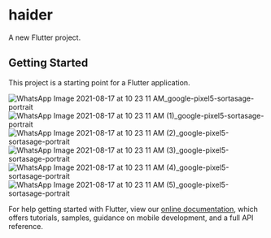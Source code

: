 # haider

A new Flutter project.

## Getting Started

This project is a starting point for a Flutter application.

![WhatsApp Image 2021-08-17 at 10 23 11 AM_google-pixel5-sortasage-portrait](https://user-images.githubusercontent.com/83106725/130823385-7374e18e-fbe2-4814-b822-e487c61a417d.png)
![WhatsApp Image 2021-08-17 at 10 23 11 AM (1)_google-pixel5-sortasage-portrait](https://user-images.githubusercontent.com/83106725/130823399-e9bd6d98-8b6d-49f7-bfd2-22caf545db95.png)
![WhatsApp Image 2021-08-17 at 10 23 11 AM (2)_google-pixel5-sortasage-portrait](https://user-images.githubusercontent.com/83106725/130823407-209fd938-d0dc-47b2-b4d8-46b0b937d3de.png)
![WhatsApp Image 2021-08-17 at 10 23 11 AM (3)_google-pixel5-sortasage-portrait](https://user-images.githubusercontent.com/83106725/130823418-4bf1ff1d-a9c2-415d-b4b8-5de182443c95.png)
![WhatsApp Image 2021-08-17 at 10 23 11 AM (4)_google-pixel5-sortasage-portrait](https://user-images.githubusercontent.com/83106725/130823432-21c6caec-0737-44a9-a480-990fab85ac5d.png)
![WhatsApp Image 2021-08-17 at 10 23 11 AM (5)_google-pixel5-sortasage-portrait](https://user-images.githubusercontent.com/83106725/130823451-e0c8151a-525e-45ca-a2e6-d56408a57fa8.png)

For help getting started with Flutter, view our
[online documentation](https://flutter.dev/docs), which offers tutorials,
samples, guidance on mobile development, and a full API reference.

